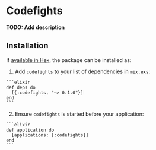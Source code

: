 # Codefights

**TODO: Add description**

## Installation

If [available in Hex](https://hex.pm/docs/publish), the package can be installed as:

  1. Add `codefights` to your list of dependencies in `mix.exs`:

    ```elixir
    def deps do
      [{:codefights, "~> 0.1.0"}]
    end
    ```

  2. Ensure `codefights` is started before your application:

    ```elixir
    def application do
      [applications: [:codefights]]
    end
    ```

